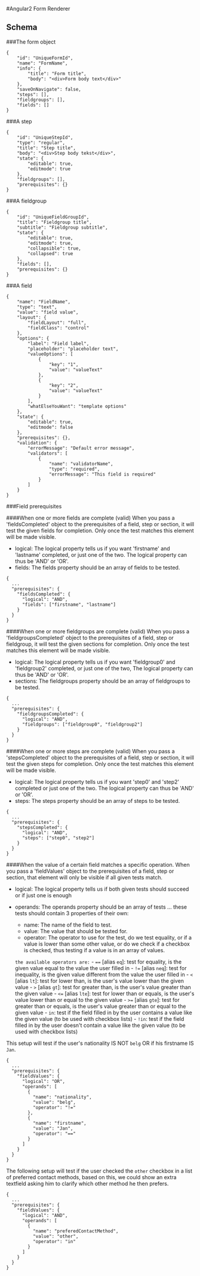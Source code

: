 #Angular2 Form Renderer

## Schema

###The form object

````
{
    "id": "UniqueFormId",
    "name": "FormName",
    "info": {
        "title": "Form title",
        "body": "<div>Form body text</div>"
    },
    "saveOnNavigate": false,
    "steps": [],
    "fieldgroups": [],
    "fields": []
}
````


###A step

````
{
    "id": "UniqueStepId",
    "type": "regular",
    "title": "Step title",
    "body": "<div>Step body tekst</div>",
    "state": {
        "editable": true,
        "editmode": true   
    },
    "fieldgroups": [],
    "prerequisites": {}
}
````

###A fieldgroup

````
{
    "id": "UniqueFieldGroupId",
    "title": "Fieldgroup title",
    "subtitle": "Fieldgroup subtitle",
    "state": {
        "editable": true,
        "editmode": true,
        "collapsible": true,
        "collapsed": true
    },
    "fields": [],
    "prerequisites": {}
}
````

###A field

````
{
    "name": "FieldName",
    "type": "text",
    "value": "field value",
    "layout": {
        "fieldLayout": "full",
        "fieldClass": "control"
    },
    "options": {
        "label": "Field label",
        "placeholder": "placeholder text",
        "valueOptions": [
            {
                "key": "1",
                "value": "valueText"
            },
            {
                "key": "2",
                "value": "valueText"
            }  
        ],
        "whatElseYouWant": "template options"
    },
    "state": {
        "editable": true,
        "editmode": false
    },
    "prerequisites": {},
    "validation": {
        "errorMessage": "Default error message",
        "validators": [
            {
                "name": "validatorName",
                "type": "required",
                "errorMessage": "This field is required"
            }
        ]
    }
}
````


###Field prerequisites

####When one or more fields are complete (valid)
When you pass a 'fieldsCompleted' object to the prerequisites of a field, step or section, it will test the given fields for completion. Only once the test matches this element will be made visible.

- logical: The logical property tells us if you want 'firstname' and 'lastname' completed, or just one of the two. The logical property can thus be 'AND' or 'OR'.
- fields: The fields property should be an array of fields to be tested.


````
{
  ...
  "prerequisites": {
    "fieldsCompleted": {
      "logical": "AND",
      "fields": ["firstname", "lastname"]
    }
  }
}

````

####When one or more fieldgroups are complete (valid)
When you pass a 'fieldgroupsCompleted' object to the prerequisites of a field, step or fieldgroup, it will test the given sections for completion. Only once the test matches this element will be made visible.

- logical: The logical property tells us if you want 'fieldgroup0' and 'fieldgroup2' completed, or just one of the two, The logical property can thus be 'AND' or 'OR'.
- sections: The fieldgroups property should be an array of fieldgroups to be tested.

````
{
  ...
  "prerequisites": {
    "fieldgroupsCompleted": {
      "logical": "AND",
      "fieldgroups": ["fieldgroup0", "fieldgroup2"]
    }
  }
}
````

####When one or more steps are complete (valid)
When you pass a 'stepsCompleted' object to the prerequisites of a field, step or section, it will test the given steps for completion. Only once the test matches this element will be made visible.

- logical: The logical property tells us if you want 'step0' and 'step2' completed or just one of the two. The logical property can thus be 'AND' or 'OR'.
- steps: The steps property should be an array of steps to be tested.

````
{
  ...
  "prerequisites": {
    "stepsCompleted": {
      "logical": "AND",
      "steps": ["step0", "step2"]
    }
  }
}
````

####When the value of a certain field matches a specific operation.
When you pass a 'fieldValues' object to the prerequisites of a field, step or section, that element will only be visible if all given tests match.
- logical: The logical property tells us if both given tests should succeed or if just one is enough
- operands: The operands property should be an array of tests ... these tests should contain 3 properties of their own:
    - name: The name of the field to test.
    - value: The value that should be tested for.
    - operator: The operator to use for the test, do we test equality, or if a value is lower than some other value, or do we check if a checkbox is checked, thus testing if a value is in an array of values.

    `the available operators are:`
        - `==` [alias `eq`]: test for equality, is the given value equal to the value the user filled in
        - `!=` [alias `neq`]: test for inequality, is the given value different from the value the user filled in
        - `<` [alias `lt`]: test for lower than, is the user's value lower than the given value
        - `>` [alias `gt`]: test for greater than, is the user's value greater than the given value
        - `<=` [alias `lte`]: test for lower than or equals, is the user's value lower than or equal to the given value
        - `>=` [alias `gte`]: test for greater than or equals, is the user's value greater than or equal to the given value
        - `in`: test if the field filled in by the user contains a value like the given value (to be used with checkbox lists)
        - `!in`: test if the field filled in by the user doesn't contain a value like the given value (to be used with checkbox lists)


This setup will test if the user's nationality IS NOT `belg` OR if his firstname IS `Jan`.
````
{
  ...
  "prerequisites": {
    "fieldValues": {
      "logical": "OR",
      "operands": [
        {
          "name": "nationality",
          "value": "belg",
          "operator": "!="
        },
        {
          "name": "firstname",
          "value": "Jan",
          "operator": "=="
        }
      ]
    }
  }
}
````
The following setup will test if the user checked the `other` checkbox in a list of preferred contact methods, based on this, we could show an extra textfield asking him to clarify which other method he then prefers.
````
{
  ...
  "prerequisites": {
    "fieldValues": {
      "logical": "AND",
      "operands": [
        {
          "name": "preferedContactMethod",
          "value": "other",
          "operator": "in"
        }
      ]
    }
  }
}
````